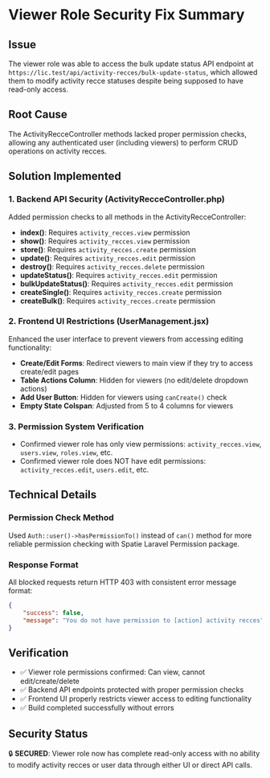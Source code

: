 # Viewer Role Security Fix Summary

## Issue
The viewer role was able to access the bulk update status API endpoint at `https://lic.test/api/activity-recces/bulk-update-status`, which allowed them to modify activity recce statuses despite being supposed to have read-only access.

## Root Cause
The ActivityRecceController methods lacked proper permission checks, allowing any authenticated user (including viewers) to perform CRUD operations on activity recces.

## Solution Implemented

### 1. Backend API Security (ActivityRecceController.php)
Added permission checks to all methods in the ActivityRecceController:

- **index()**: Requires `activity_recces.view` permission
- **show()**: Requires `activity_recces.view` permission
- **store()**: Requires `activity_recces.create` permission
- **update()**: Requires `activity_recces.edit` permission
- **destroy()**: Requires `activity_recces.delete` permission
- **updateStatus()**: Requires `activity_recces.edit` permission
- **bulkUpdateStatus()**: Requires `activity_recces.edit` permission
- **createSingle()**: Requires `activity_recces.create` permission
- **createBulk()**: Requires `activity_recces.create` permission

### 2. Frontend UI Restrictions (UserManagement.jsx)
Enhanced the user interface to prevent viewers from accessing editing functionality:

- **Create/Edit Forms**: Redirect viewers to main view if they try to access create/edit pages
- **Table Actions Column**: Hidden for viewers (no edit/delete dropdown actions)
- **Add User Button**: Hidden for viewers using `canCreate()` check
- **Empty State Colspan**: Adjusted from 5 to 4 columns for viewers

### 3. Permission System Verification
- Confirmed viewer role has only view permissions: `activity_recces.view`, `users.view`, `roles.view`, etc.
- Confirmed viewer role does NOT have edit permissions: `activity_recces.edit`, `users.edit`, etc.

## Technical Details

### Permission Check Method
Used `Auth::user()->hasPermissionTo()` instead of `can()` method for more reliable permission checking with Spatie Laravel Permission package.

### Response Format
All blocked requests return HTTP 403 with consistent error message format:
```json
{
    "success": false,
    "message": "You do not have permission to [action] activity recces"
}
```

## Verification
- ✅ Viewer role permissions confirmed: Can view, cannot edit/create/delete
- ✅ Backend API endpoints protected with proper permission checks
- ✅ Frontend UI properly restricts viewer access to editing functionality
- ✅ Build completed successfully without errors

## Security Status
🔒 **SECURED**: Viewer role now has complete read-only access with no ability to modify activity recces or user data through either UI or direct API calls.
